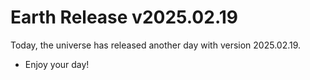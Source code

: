 # Earth Release v2025.02.19
Today, the universe has released another day with version 2025.02.19.
- Enjoy your day!
